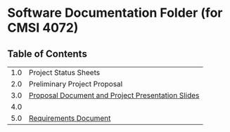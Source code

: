 # Software Documentation Folder (for CMSI 4072)

## Table of Contents

|     |                                                                            |
| --- | -------------------------------------------------------------------------- |
| 1.0 | Project Status Sheets                                                      |
| 2.0 | Preliminary Project Proposal                                               |
| 3.0 | [Proposal Document and Project Presentation Slides](proposals-and-slides/) |
| 4.0 |                                                                            |
| 5.0 | [Requirements Document](./software-requirements.md) |
